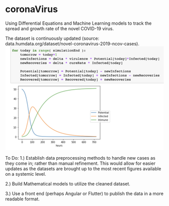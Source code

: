 # coronaVirus
Using Differential Equations and Machine Learning models to track the spread and growth rate of the novel COVID-19 virus. 

The dataset is continuously updated (source: data.humdata.org/dataset/novel-coronavirus-2019-ncov-cases).
![Image of model](https://raw.githubusercontent.com/cflores713/coronaVirus/master/ss9.png)

To Do:
1.) Establish data preprocessing methods to handle new cases as they come in; rather than manual refinement. 
This would allow for easier updates as the datasets are brought up to the most recent figures available on a systemic level.

2.) Build Mathematical models to utilize the cleaned dataset.

3.) Use a front end (perhaps Angular or Flutter) to publish the data in a more readable format.
